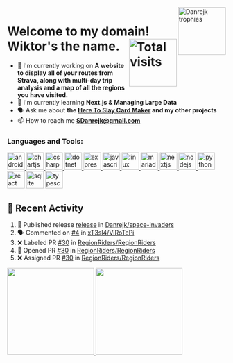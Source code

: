 <a href="https://github.com/ryo-ma/github-profile-trophy">
<img src="https://github-profile-trophy.vercel.app/?username=Danrejk&theme=kimbie_dark&no-bg=true&no-frame=true&column=1&row=7" align="right" width="110" alt="Danrejk trophies" />
</a>

<h1 align="left">Welcome to my domain! Wiktor's the name. <img src="https://komarev.com/ghpvc/?username=Danrejk&label=Profile%20views&color=0e75b6&style=flat" align="right" width="110" alt="Total visits" /></h1> 


- 🚧 I'm currently working on **A website to display all of your routes from Strava, along with multi-day trip analysis and a map of all the regions you have visited.**
- 🧠 I'm currently learning **Next.js & Managing Large Data**
- 🗣 Ask me about **the [Here To Slay Card Maker](https://github.com/Danrejk/Here-To-Slay-Card-Maker) and my other projects**
- 📫 How to reach me **SDanrejk@gmail.com**

<h3 align="left">Languages and Tools:</h3>
<p align="left"> <a href="https://developer.mozilla.org/en-US/docs/Web/android" target="_blank" rel="noreferrer"> <img src="https://skillicons.dev/icons?i=androidstudio" alt="android" width="40" height="40"/> </a> <a href="https://developer.mozilla.org/en-US/docs/Web/chartjs" target="_blank" rel="noreferrer"> <img src="https://cdn.simpleicons.org/chartdotjs/FF6384" alt="chartjs" width="40" height="40"/> </a> <a href="https://developer.mozilla.org/en-US/docs/Web/csharp" target="_blank" rel="noreferrer"> <img src="https://skillicons.dev/icons?i=cs" alt="csharp" width="40" height="40"/> </a> <a href="https://developer.mozilla.org/en-US/docs/Web/dotnet" target="_blank" rel="noreferrer"> <img src="https://skillicons.dev/icons?i=dotnet" alt="dotnet" width="40" height="40"/> </a> <a href="https://developer.mozilla.org/en-US/docs/Web/express" target="_blank" rel="noreferrer"> <img src="https://skillicons.dev/icons?i=express" alt="express" width="40" height="40"/> </a> <a href="https://developer.mozilla.org/en-US/docs/Web/javascript" target="_blank" rel="noreferrer"> <img src="https://skillicons.dev/icons?i=js" alt="javascript" width="40" height="40"/> </a> <a href="https://developer.mozilla.org/en-US/docs/Web/linux" target="_blank" rel="noreferrer"> <img src="https://skillicons.dev/icons?i=linux" alt="linux" width="40" height="40"/> </a> <a href="https://developer.mozilla.org/en-US/docs/Web/mariadb" target="_blank" rel="noreferrer"> <img src="https://cdn.jsdelivr.net/gh/devicons/devicon/icons/mysql/mysql-original-wordmark.svg" alt="mariadb" width="40" height="40"/> </a> <a href="https://developer.mozilla.org/en-US/docs/Web/nextjs" target="_blank" rel="noreferrer"> <img src="https://skillicons.dev/icons?i=nextjs" alt="nextjs" width="40" height="40"/> </a> <a href="https://developer.mozilla.org/en-US/docs/Web/nodejs" target="_blank" rel="noreferrer"> <img src="https://skillicons.dev/icons?i=nodejs" alt="nodejs" width="40" height="40"/> </a> <a href="https://developer.mozilla.org/en-US/docs/Web/python" target="_blank" rel="noreferrer"> <img src="https://skillicons.dev/icons?i=py" alt="python" width="40" height="40"/> </a> <a href="https://developer.mozilla.org/en-US/docs/Web/react" target="_blank" rel="noreferrer"> <img src="https://skillicons.dev/icons?i=react" alt="react" width="40" height="40"/> </a> <a href="https://developer.mozilla.org/en-US/docs/Web/sqlite" target="_blank" rel="noreferrer"> <img src="https://skillicons.dev/icons?i=sqlite" alt="sqlite" width="40" height="40"/> </a> <a href="https://developer.mozilla.org/en-US/docs/Web/typescript" target="_blank" rel="noreferrer"> <img src="https://skillicons.dev/icons?i=ts" alt="typescript" width="40" height="40"/> </a></p>

## 🚀 Recent Activity  
<!--START_SECTION:activity-->
1. 🚀 Published release [release](https://github.com/Danrejk/space-invaders/releases/tag/release) in [Danrejk/space-invaders](https://github.com/Danrejk/space-invaders)
2. 🗣 Commented on [#4](https://github.com/xT3sl4/ViRoTePi/pull/4#issuecomment-3373678312) in [xT3sl4/ViRoTePi](https://github.com/xT3sl4/ViRoTePi)
3. ❌ Labeled PR [#30](undefined) in [RegionRiders/RegionRiders](https://github.com/RegionRiders/RegionRiders)
4. 💪 Opened PR [#30](undefined) in [RegionRiders/RegionRiders](https://github.com/RegionRiders/RegionRiders)
5. ❌ Assigned PR [#30](undefined) in [RegionRiders/RegionRiders](https://github.com/RegionRiders/RegionRiders)
<!--END_SECTION:activity-->

<a href="https://github.com/anuraghazra/github-readme-stats">
  <img height=200 src="https://readme-stats-danrejk.vercel.app/api?username=Danrejk&theme=github_dark&border_color=3d444d&count_private=true" />
</a>
<a href="https://github.com/anuraghazra/github-readme-stats">
  <img height=200 src="https://readme-stats-danrejk.vercel.app/api/top-langs/?username=Danrejk&layout=compact&theme=github_dark&border_color=3d444d&count_private=true&hide=QML&langs_count=10&size_weight=0.6&count_weight=0.4" />
</a>
